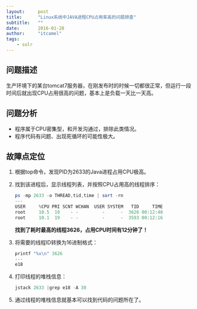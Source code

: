 ```yaml
---
layout:     post
title:      "Linux系统中JAVA进程CPU占用率高的问题排查"
subtitle:   ""
date:       2016-01-28
author:     "itcamel"
tags:
    - solr
---
```


## 问题描述
生产环境下的某台tomcat7服务器，在刚发布时的时候一切都很正常，但运行一段时间后就出现CPU占用很高的问题，基本上是负载一天比一天高。

## 问题分析
- 程序属于CPU密集型，和开发沟通过，排除此类情况。
- 程序代码有问题、出现死循环的可能性极大。

## 故障点定位
1. 根据top命令，发现PID为2633的Java进程占用CPU极高。

2. 找到该进程后，显示线程列表，并按照CPU占用高的线程排序：

    ```powershell
    ps -mp 2633 -o THREAD,tid,time | sort -rn
    ---
    USER     %CPU PRI SCNT WCHAN  USER SYSTEM   TID     TIME  
    root     10.5  19    - -         -      -  3626 00:12:48  
    root     10.1  19    - -         -      -  3593 00:12:16  
    ```

    **找到了耗时最高的线程3626，占用CPU时间有12分钟了！**

3. 将需要的线程ID转换为16进制格式：

    ```powershell
    printf "%x\n" 3626
    ---
    e18
    ```

4. 打印线程的堆栈信息：

    ```powershell
    jstack 2633 |grep e18 -A 30
    ```

5. 通过线程的堆栈信息就基本可以找到代码的问题所在了。
